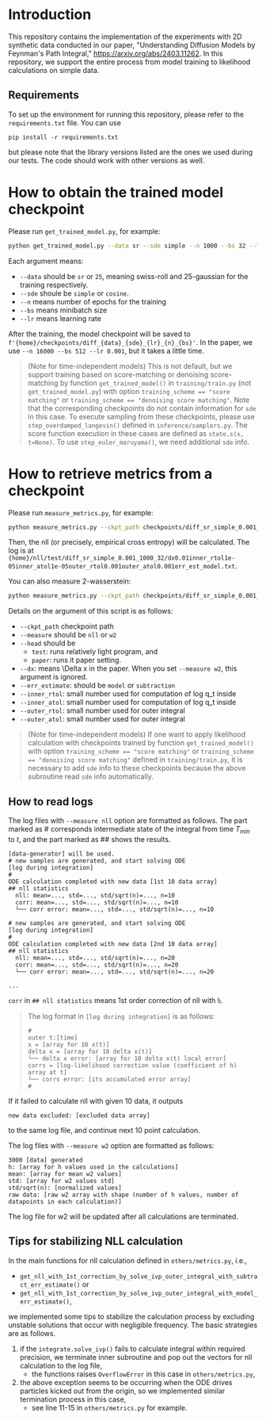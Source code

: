 # Introduction

This repository contains the implementation of the experiments with 2D synthetic data conducted in our paper, "Understanding Diffusion Models by Feynman's Path Integral," https://arxiv.org/abs/2403.11262. In this repository, we support the entire process from model training to likelihood calculations on simple data.

## Requirements

To set up the environment for running this repository, please refer to the `requirements.txt` file. You can use 
```
pip install -r requirements.txt
```
but please note that the library versions listed are the ones we used during our tests. The code should work with other versions as well.

# How to obtain the trained model checkpoint

Please run `get_trained_model.py`, for example:

```bash
python get_trained_model.py --data sr --sde simple --n 1000 --bs 32 --lr 0.001
```

Each argument means:
- `--data` should be `sr` or `25`, meaning swiss-roll and 25-gaussian for the training respectively.
- `--sde` shoule be `simple` or `cosine`.
- `--n` means number of epochs for the training
- `--bs` means minibatch size 
- `--lr` means learning rate

After the training, the model checkpoint will be saved to `f'{home}/checkpoints/diff_{data}_{sde}_{lr}_{n}_{bs}'`.
In the paper, we use `--n 16000 --bs 512 --lr 0.001`, but it takes a little time.

> (Note for time-independent models) This is not default, but we support training based on score-matching or denoising score-matching by function `get_trained_model()` in `training/train.py` (not `get_trained_model.py`) with option `training_scheme == "score matching"` or `training_scheme == "denoising score matching"`. Note that the corresponding checkpoints do not contain information for `sde` in this case.
> To execute sampling from these checkpoints, please use `step_overdamped_langevin()` defined in `inference/samplers.py`. The score function execution in these cases are defined as `state.s(x, t=None)`. To use `step_euler_maruyama()`, we need additional `sde` info.

# How to retrieve metrics from a checkpoint

Please run `measure_metrics.py`, for example:

```bash
python measure_metrics.py --ckpt_path checkpoints/diff_sr_simple_0.001_1000_32 --measure nll
```

Then, the nll (or precisely, empirical cross entropy) will be calculated. The log is at `{home}/nll/test/diff_sr_simple_0.001_1000_32/dx0.01inner_rtol1e-05inner_atol1e-05outer_rtol0.001outer_atol0.001err_est_model.txt`.

You can also measure 2-wasserstein:

```bash
python measure_metrics.py --ckpt_path checkpoints/diff_sr_simple_0.001_1000_32 --measure w2
```

Details on the argument of this script is as follows:
- `--ckpt_path` checkpoint path
- `--measure` should be `nll` or `w2`
- `--head` should be 
    - `test`: runs relatively light program, and 
    - `paper`: runs it paper setting.
- `--dx`: means \Delta x in the paper. When you set `--measure w2`, this argument is ignored.
- `--err_estimate`: should be `model` or `subtraction`
- `--inner_rtol`: small number used for computation of log q_t inside
- `--inner_atol`: small number used for computation of log q_t inside
- `--outer_rtol`: small number used for outer integral
- `--outer_atol`: small number used for outer integral

> (Note for time-independent models) If one want to apply likelihood calculation with checkpoints trained by function `get_trained_model()` with option `training_scheme == "score matching"` or `training_scheme == "denoising score matching"` defined in `training/train.py`, it is necessary to add `sde` info to these checkpoints because the above subroutine read `sde` info automatically.

## How to read logs 


The log files with `--measure nll` option are formatted as follows. The part marked as # corresponds intermediate state of the integral from time $T_{min}$ to $t$, and the part marked as ## shows the results.
```
[data-generator] will be used.
# new samples are generated, and start solving ODE
[log during integration]
#
ODE calculation completed with new data [1st 10 data array]
## nll statistics
  nll: mean=..., std=..., std/sqrt(n)=..., n=10
  corr: mean=..., std=..., std/sqrt(n)=..., n=10
  └── corr error: mean=..., std=..., std/sqrt(n)=..., n=10

# new samples are generated, and start solving ODE
[log during integration]
#
ODE calculation completed with new data [2nd 10 data array]
## nll statistics
  nll: mean=..., std=..., std/sqrt(n)=..., n=20
  corr: mean=..., std=..., std/sqrt(n)=..., n=20
  └── corr error: mean=..., std=..., std/sqrt(n)=..., n=20

...
```
`corr` in `## nll statistics` means 1st order correction of nll with $\mathfrak{h}$. 

> The log format in `[log during integration]` is as follows:
> ```
> #
> outer t:[time]
> x = [array for 10 x(t)]
> delta x = [array for 10 delta x(t)]
> └── delta x error: [array for 10 delta x(t) local error]
> corrs = [log-likelihood correction value (coefficient of h) array at t]
> └── corrs error: [its accumulated error array]
> #
> ```

If it failed to calculate nll with given 10 data, it outputs
```
new data excluded: [excluded data array]
```
to the same log file, and continue next 10 point calculation.


The log files with `--measure w2` option are formatted as follows:
```
3000 [data] generated
h: [array for h values used in the calculations]
mean: [array for mean w2 values]
std: [array for w2 values std]
std/sqrt(n): [normalized values]
raw data: [raw w2 array with shape (number of h values, number of datapoints in each calculation)]
```
The log file for w2 will be updated after all calculations are terminated.

## Tips for stabilizing NLL calculation

In the main functions for nll calculation defined in `others/metrics.py`, i.e., 
- `get_nll_with_1st_correction_by_solve_ivp_outer_integral_with_subtract_err_estimate()` or
- `get_nll_with_1st_correction_by_solve_ivp_outer_integral_with_model_err_estimate()`,

we implemented some tips to stabilize the calculation process by excluding unstable solutions that occur with negligible frequency. The basic strategies are as follows.
1. if the `integrate.solve_ivp()` fails to calculate integral within required precision, we terminate inner subroutine and pop out the vectors for nll calculation to the log file, 
    - the functions raises `OverflowError` in this case  in `others/metrics.py`,
2. the above exception seems to be occurring when the ODE drives particles kicked out from the origin, so we implemented similar termination process in this case,
    - see line 11-15 in `others/metrics.py` for example.

